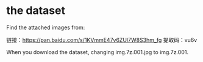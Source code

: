 # the dataset

Find the attached images from:

链接：https://pan.baidu.com/s/1KVmmE47v6ZUl7W8S3hm_fg 
提取码：vu6v


When you download the dataset, changing img.7z.001.jpg to img.7z.001.

